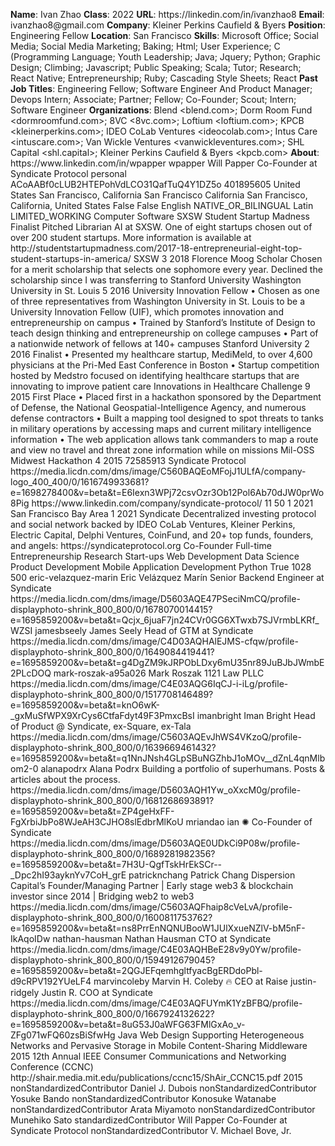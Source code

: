 **Name**: Ivan Zhao
**Class**: 2022
**URL**: https://linkedin\.com/in/ivanzhao8
**Email**: ivanzhao8@gmail\.com
**Company**: Kleiner Perkins Caufield & Byers
**Position**: Engineering Fellow
**Location**: San Francisco
**Skills**: Microsoft Office; Social Media; Social Media Marketing; Baking; Html; User Experience; C \(Programming Language; Youth Leadership; Java; Jquery; Python; Graphic Design; Climbing; Javascript; Public Speaking; Scala; Tutor; Research; React Native; Entrepreneurship; Ruby; Cascading Style Sheets; React
**Past Job Titles**: Engineering Fellow; Software Engineer And Product Manager; Devops Intern; Associate; Partner; Fellow; Co\-Founder; Scout; Intern; Software Engineer
**Organizations**: Blend <blend\.com>; Dorm Room Fund <dormroomfund\.com>; 8VC <8vc\.com>; Loftium <loftium\.com>; KPCB <kleinerperkins\.com>; IDEO CoLab Ventures <ideocolab\.com>; Intus Care <intuscare\.com>; Van Wickle Ventures <vanwickleventures\.com>; SHL Capital <shl\.capital>; Kleiner Perkins Caufield & Byers <kpcb\.com>
**About**: https://www\.linkedin\.com/in/wpapper wpapper Will Papper Co\-Founder at Syndicate Protocol personal ACoAABf0cLUB2HTEPohVdLCO31QafTuQ4Y1DZ5o 401895605 United States San Francisco, California San Francisco California San Francisco, California, United States False False English NATIVE\_OR\_BILINGUAL Latin LIMITED\_WORKING Computer Software SXSW Student Startup Madness Finalist Pitched Librarian AI at SXSW\. One of eight startups chosen out of over 200 student startups\.  More information is available at http://studentstartupmadness\.com/2017\-18\-entrepreneurial\-eight\-top\-student\-startups\-in\-america/ SXSW 3 2018 Florence Moog Scholar Chosen for a merit scholarship that selects one sophomore every year\. Declined the scholarship since I was transferring to Stanford University Washington University in St\. Louis 5 2016 University Innovation Fellow • Chosen as one of three representatives from Washington University in St\. Louis to be a University Innovation Fellow \(UIF\), which promotes innovation and entrepreneurship on campus • Trained by Stanford’s Institute of Design to teach design thinking and entrepreneurship on college campuses • Part of a nationwide network of fellows at 140\+ campuses Stanford University 2 2016 Finalist • Presented my healthcare startup, MediMeld, to over 4,600 physicians at the Pri\-Med East Conference in Boston • Startup competition hosted by Medstro focused on identifying healthcare startups that are innovating to improve patient care Innovations in Healthcare Challenge 9 2015 First Place • Placed first in a hackathon sponsored by the Department of Defense, the National Geospatial\-Intelligence Agency, and numerous defense contractors • Built a mapping tool designed to spot threats to tanks in military operations by accessing maps and current military intelligence information • The web application allows tank commanders to map a route and view no travel and threat zone information while on missions Mil\-OSS Midwest Hackathon 4 2015 72585913 Syndicate Protocol https://media\.licdn\.com/dms/image/C560BAQEoMFojJ1ULfA/company\-logo\_400\_400/0/1616749933681?e=1698278400&v=beta&t=E6Iexn3WPj72csvOzr3Ob12Pol6Ab70dJW0prWo8Pig https://www\.linkedin\.com/company/syndicate\-protocol/ 11 50 1 2021 San Francisco Bay Area 1 2021 Syndicate Decentralized investing protocol and social network backed by IDEO CoLab Ventures, Kleiner Perkins, Electric Capital, Delphi Ventures, CoinFund, and 20\+ top funds, founders, and angels: https://syndicateprotocol\.org Co\-Founder Full\-time Entrepreneurship Research Start\-ups Web Development Data Science Product Development Mobile Application Development Python True 1028 500 eric\-velazquez\-marin Eric Velázquez Marín Senior Backend Engineer at Syndicate https://media\.licdn\.com/dms/image/D5603AQE47PSeciNmCQ/profile\-displayphoto\-shrink\_800\_800/0/1678070014415?e=1695859200&v=beta&t=Qcjx\_6juaF7jn24CVr0GG6XTwxb7SJVrmbLKRf\_WZSI jamesbseely James Seely Head of GTM at Syndicate https://media\.licdn\.com/dms/image/C4D03AQHAlEJMS\-cfqw/profile\-displayphoto\-shrink\_800\_800/0/1649084419441?e=1695859200&v=beta&t=g4DgZM9kJRPObLDxy6mU35nr89JuBJbJWmbE2PLcDOQ mark\-roszak\-a95a026 Mark Roszak 1121 Law PLLC https://media\.licdn\.com/dms/image/C4E03AQG6IqCJ\-i\-iLg/profile\-displayphoto\-shrink\_800\_800/0/1517708146489?e=1695859200&v=beta&t=knO6wK\-\_gxMuSfWPX9XrCys6CtfaFdyt49F3PmxcBsI imanbright Iman Bright Head of Product @ Syndicate, ex\-Square, ex\-Tala https://media\.licdn\.com/dms/image/C5603AQEvJhWS4VKzoQ/profile\-displayphoto\-shrink\_800\_800/0/1639669461432?e=1695859200&v=beta&t=q1NnJNsh4GLpSBuNGZhbJ1oMOv\_\_dZnL4qnMlbom2\-0 alanapodrx Alana Podrx Building a portfolio of superhumans\. Posts & articles about the process\. https://media\.licdn\.com/dms/image/D5603AQH1Yw\_oXxcM0g/profile\-displayphoto\-shrink\_800\_800/0/1681268693891?e=1695859200&v=beta&t=ZP4geHxFF\-FgXrbiJbPo8WJeAH3CJHO8slEdbrMlKoU mriandao ian ✺ Co\-Founder of Syndicate https://media\.licdn\.com/dms/image/D5603AQE0UDkCi9P08w/profile\-displayphoto\-shrink\_800\_800/0/1689281982356?e=1695859200&v=beta&t=7H3U\-QgfTskHrEkSCr\-\-\_Dpc2hI93ayknYv7CoH\_grE patricknchang Patrick Chang Dispersion Capital’s Founder/Managing Partner | Early stage web3 & blockchain investor since 2014 | Bridging web2 to web3 https://media\.licdn\.com/dms/image/C5603AQFhaip8cVeLvA/profile\-displayphoto\-shrink\_800\_800/0/1600811753762?e=1695859200&v=beta&t=ns8PrrEnNQNUBooW1JUlXxueNZlV\-bM5nF\-IkAqoIDw nathan\-hausman Nathan Hausman CTO at Syndicate https://media\.licdn\.com/dms/image/C4E03AQHBeE28v9y0Yw/profile\-displayphoto\-shrink\_800\_800/0/1594912679045?e=1695859200&v=beta&t=2QGJEFqemhgltfyacBgERDdoPbl\-d9cRPV192YUeLF4 marvincoleby Marvin H\. Coleby 🔥 CEO at Raise justin\-ridgely Justin R\. COO at Syndicate https://media\.licdn\.com/dms/image/C4E03AQFUYmK1YzBFBQ/profile\-displayphoto\-shrink\_800\_800/0/1667924132622?e=1695859200&v=beta&t=8uG53J0aWFG63FMlGxAo\_v\-ZFg071wFQ60zsBiSfwHg Java Web Design Supporting Heterogeneous Networks and Pervasive Storage in Mobile Content\-Sharing Middleware 2015 12th Annual IEEE Consumer Communications and Networking Conference \(CCNC\) http://shair\.media\.mit\.edu/publications/ccnc15/ShAir\_CCNC15\.pdf 2015 nonStandardizedContributor Daniel J\. Dubois nonStandardizedContributor Yosuke Bando nonStandardizedContributor Konosuke Watanabe nonStandardizedContributor Arata Miyamoto nonStandardizedContributor Munehiko Sato standardizedContributor Will Papper Co\-Founder at Syndicate Protocol nonStandardizedContributor V\. Michael Bove, Jr\.
